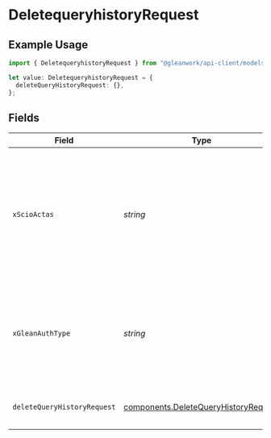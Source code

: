 # DeletequeryhistoryRequest

## Example Usage

```typescript
import { DeletequeryhistoryRequest } from "@gleanwork/api-client/models/operations";

let value: DeletequeryhistoryRequest = {
  deleteQueryHistoryRequest: {},
};
```

## Fields

| Field                                                                                                                    | Type                                                                                                                     | Required                                                                                                                 | Description                                                                                                              |
| ------------------------------------------------------------------------------------------------------------------------ | ------------------------------------------------------------------------------------------------------------------------ | ------------------------------------------------------------------------------------------------------------------------ | ------------------------------------------------------------------------------------------------------------------------ |
| `xScioActas`                                                                                                             | *string*                                                                                                                 | :heavy_minus_sign:                                                                                                       | Email address of a user on whose behalf the request is intended to be made (should be non-empty only for global tokens). |
| `xGleanAuthType`                                                                                                         | *string*                                                                                                                 | :heavy_minus_sign:                                                                                                       | Auth type being used to access the endpoint (should be non-empty only for global tokens).                                |
| `deleteQueryHistoryRequest`                                                                                              | [components.DeleteQueryHistoryRequest](../../models/components/deletequeryhistoryrequest.md)                             | :heavy_check_mark:                                                                                                       | Delete query history request                                                                                             |